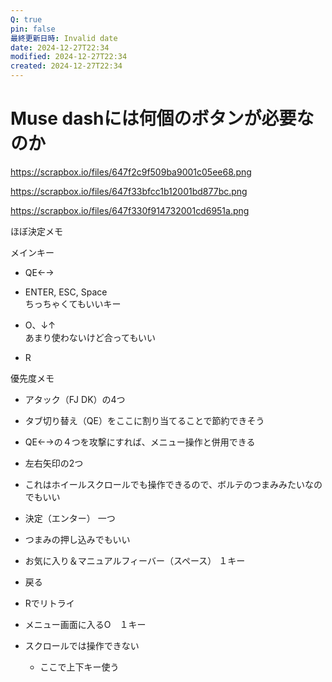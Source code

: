 ```yaml
---
Q: true
pin: false
最終更新日時: Invalid date
date: 2024-12-27T22:34
modified: 2024-12-27T22:34
created: 2024-12-27T22:34
---
```

# Muse dashには何個のボタンが必要なのか

https://scrapbox.io/files/647f2c9f509ba9001c05ee68.png

https://scrapbox.io/files/647f33bfcc1b12001bd877bc.png

https://scrapbox.io/files/647f330f914732001cd6951a.png

ほぼ決定メモ

メインキー

- QE←→  
- ENTER, ESC, Space  
ちっちゃくてもいいキー  

- O、↓↑  
あまり使わないけど合ってもいい  

- R

優先度メモ

- アタック（FJ DK）の4つ  
- タブ切り替え（QE）をここに割り当てることで節約できそう  
- QE←→の４つを攻撃にすれば、メニュー操作と併用できる  
- 左右矢印の2つ  
- これはホイールスクロールでも操作できるので、ボルテのつまみみたいなのでもいい  
- 決定（エンター） 一つ  
- つまみの押し込みでもいい  
- お気に入り＆マニュアルフィーバー（スペース） １キー  
- 戻る  
- Rでリトライ  

- メニュー画面に入るO　１キー
- スクロールでは操作できない
    - ここで上下キー使う